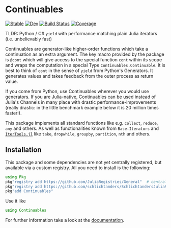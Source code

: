 # Continuables

[![Stable](https://img.shields.io/badge/docs-stable-blue.svg)](https://schlichtanders.github.io/Continuables.jl/stable)
[![Dev](https://img.shields.io/badge/docs-dev-blue.svg)](https://schlichtanders.github.io/Continuables.jl/dev)
[![Build Status](https://github.com/schlichtanders/Continuables.jl/workflows/CI/badge.svg)](https://github.com/schlichtanders/Continuables.jl/actions)
[![Coverage](https://codecov.io/gh/schlichtanders/Continuables.jl/branch/master/graph/badge.svg)](https://codecov.io/gh/schlichtanders/Continuables.jl)


TLDR: Python / C# `yield` with performance matching plain Julia iterators  (i.e. unbelievably fast)

Continuables are generator-like higher-order functions which take a continuation as an extra argument. The key macro provided by the package is `@cont` which will give access to the special function `cont` within its scope and wraps the computation in a special Type `Continuables.Continuable`.
It is best to think of `cont` in the sense of `yield` from Python's Generators. It generates values and takes feedback from the outer process as return value.

If you come from Python, use Continuables wherever you would use generators. If you are Julia-native, Continuables can be used instead of Julia's Channels in many place with drastic performance-improvements (really drastic: in the little benchmark example below it is 20 million times faster!).

This package implements all standard functions like e.g. `collect`, `reduce`, `any` and others. As well as functionalities known from `Base.Iterators` and [`IterTools.jl`](https://github.com/JuliaCollections/IterTools.jl) like `take`, `dropwhile`, `groupby`, `partition`, `nth` and others.


## Installation

This package and some dependencies are not yet centrally registered, but available via a custom registry. All you need to install is the following:

```julia
using Pkg
pkg"registry add https://github.com/JuliaRegistries/General"  # central julia registry
pkg"registry add https://github.com/schlichtanders/SchlichtandersJuliaRegistry.jl"  # custom registry
pkg"add Continuables"
```

Use it like
```julia
using Continuables
```

For further information take a look at the [documentation](https://schlichtanders.github.io/Continuables.jl/dev).
